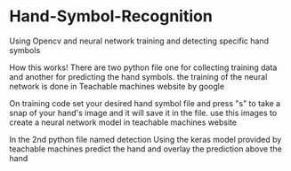 # Hand-Symbol-Recognition
Using Opencv and neural network training and detecting specific hand symbols 

How this works!
  There are two python file one for collecting training data and another for predicting the hand symbols. the training of the neural network is done in Teachable machines website by google
  
  On training code set your desired hand symbol file and press "s" to take a snap of your hand's image and it will save it in the file. use this images to create a neural network model in teachable machines website
  
  In the 2nd python file named detection Using the keras model provided by teachable machines predict the hand and overlay the prediction above the hand 
  
